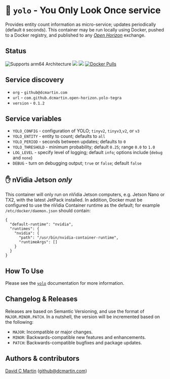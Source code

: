 # &#128064; `yolo` - You Only Look Once service

Provides entity count information as micro-service; updates periodically (default `0` seconds).  This container may be run locally using Docker, pushed to a Docker registry, and published to any [_Open Horizon_][open-horizon] exchange.

## Status

![Supports arm64 Architecture][arm64-shield]
[![](https://images.microbadger.com/badges/image/dcmartin/arm64_com.github.dcmartin.open-horizon.yolo-tegra.svg)](https://microbadger.com/images/dcmartin/arm64_com.github.dcmartin.open-horizon.yolo-tegra)
[![](https://images.microbadger.com/badges/version/dcmartin/arm64_com.github.dcmartin.open-horizon.yolo-tegra.svg)](https://microbadger.com/images/dcmartin/arm64_com.github.dcmartin.open-horizon.yolo-tegra "Get your own version badge on microbadger.com")
[![Docker Pulls][pulls-arm64]][docker-arm64]

[docker-arm64]: https://hub.docker.com/r/dcmartin/arm64_com.github.dcmartin.open-horizon.yolo-tegra
[pulls-arm64]: https://img.shields.io/docker/pulls/dcmartin/arm64_com.github.dcmartin.open-horizon.yolo-tegra.svg
[arm64-shield]: https://img.shields.io/badge/arm64-yes-green.svg

## Service discovery
+ `org` - `github@dcmartin.com`
+ `url` - `com.github.dcmartin.open-horizon.yolo-tegra`
+ `version` - `0.1.2`

## Service variables
+ `YOLO_CONFIG` - configuration of YOLO; `tinyv2`, `tinyv3`,`v2`, or `v3`
+ `YOLO_ENTITY` - entity to count; defaults to `all`
+ `YOLO_PERIOD` - seconds between updates; defaults to `0`
+ `YOLO_THRESHOLD` - minimum probability; default `0.25`; range `0.0` to `1.0`
+ `LOG_LEVEL` - specify level of logging; default `info`; options include (`debug` and `none`)
+ `DEBUG` - turn on debugging output; `true` or `false`; default `false`

## &#9995; nVidia Jetson _only_
This container will only run on nVidia Jetson computers, e.g. Jetson Nano or TX2, with the latest JetPack installed.  In addition, Docker must be configured to use the nVidia Container runtime as the default; for example `/etc/docker/daemon.json` should contain:

```
{
  "default-runtime": "nvidia",
  "runtimes": {
    "nvidia": {
      "path": "/usr/bin/nvidia-container-runtime",
      "runtimeArgs": []
    }
  }
}
```

## How To Use
Please see the [`yolo`](../yolo/README.md) documentation for more information.

## Changelog & Releases

Releases are based on Semantic Versioning, and use the format
of ``MAJOR.MINOR.PATCH``. In a nutshell, the version will be incremented
based on the following:

- ``MAJOR``: Incompatible or major changes.
- ``MINOR``: Backwards-compatible new features and enhancements.
- ``PATCH``: Backwards-compatible bugfixes and package updates.

## Authors & contributors

[David C Martin][dcmartin] (github@dcmartin.com)

[dcmartin]: https://github.com/dcmartin
[issue]: https://github.com/dcmartin/open-horizon/issues
[macos-install]: http://pkg.bluehorizon.network/macos
[open-horizon]: http://github.com/open-horizon/
[repository]: https://github.com/dcmartin/open-horizon
[setup]: ../setup/README.md
